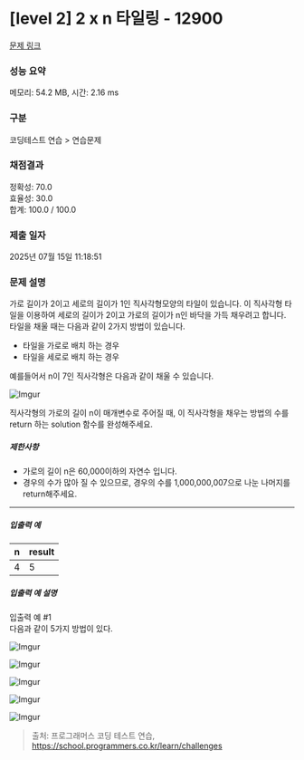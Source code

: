 # [level 2] 2 x n 타일링 - 12900 

[문제 링크](https://school.programmers.co.kr/learn/courses/30/lessons/12900) 

### 성능 요약

메모리: 54.2 MB, 시간: 2.16 ms

### 구분

코딩테스트 연습 > 연습문제

### 채점결과

정확성: 70.0<br/>효율성: 30.0<br/>합계: 100.0 / 100.0

### 제출 일자

2025년 07월 15일 11:18:51

### 문제 설명

<p>가로 길이가 2이고 세로의 길이가 1인 직사각형모양의 타일이 있습니다. 이 직사각형 타일을 이용하여 세로의 길이가 2이고 가로의 길이가 n인 바닥을 가득 채우려고 합니다. 타일을 채울 때는 다음과 같이 2가지 방법이 있습니다.</p>

<ul>
<li>타일을 가로로 배치 하는 경우</li>
<li>타일을 세로로 배치 하는 경우</li>
</ul>

<p>예를들어서 n이 7인 직사각형은 다음과 같이 채울 수 있습니다.</p>

<p><img src="https://i.imgur.com/29ANX0f.png" title="" alt="Imgur"></p>

<p>직사각형의 가로의 길이 n이 매개변수로 주어질 때, 이 직사각형을 채우는 방법의 수를 return 하는 solution 함수를 완성해주세요.</p>

<h5>제한사항</h5>

<ul>
<li>가로의 길이 n은 60,000이하의 자연수 입니다.</li>
<li>경우의 수가 많아 질 수 있으므로, 경우의 수를 1,000,000,007으로 나눈 나머지를 return해주세요.</li>
</ul>

<hr>

<h5>입출력 예</h5>
<table class="table">
        <thead><tr>
<th>n</th>
<th>result</th>
</tr>
</thead>
        <tbody><tr>
<td>4</td>
<td>5</td>
</tr>
</tbody>
      </table>
<h5>입출력 예 설명</h5>

<p>입출력 예 #1<br>
다음과 같이 5가지 방법이 있다.</p>

<p><img src="https://i.imgur.com/keiKrD3.png" title="" alt="Imgur"></p>

<p><img src="https://i.imgur.com/O9GdTE0.png" title="" alt="Imgur"></p>

<p><img src="https://i.imgur.com/IZBmc6M.png" title="" alt="Imgur"></p>

<p><img src="https://i.imgur.com/29LWVzK.png" title="" alt="Imgur"></p>

<p><img src="https://i.imgur.com/z64JbNf.png" title="" alt="Imgur"></p>


> 출처: 프로그래머스 코딩 테스트 연습, https://school.programmers.co.kr/learn/challenges